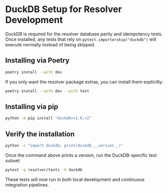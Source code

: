 # DuckDB Setup for Resolver Development

DuckDB is required for the resolver database parity and idempotency tests. Once
installed, any tests that rely on `pytest.importorskip("duckdb")` will execute
normally instead of being skipped.

## Installing via Poetry

```bash
poetry install --with dev
```

If you only want the resolver package extras, you can install them explicitly:

```bash
poetry install --with dev --with test
```

## Installing via pip

```bash
python -m pip install "duckdb>=1.0,<2"
```

## Verify the installation

```bash
python -c "import duckdb; print(duckdb.__version__)"
```

Once the command above prints a version, run the DuckDB-specific test subset:

```bash
pytest -q resolver/tests -k duckdb
```

These tests will now run in both local development and continuous integration
pipelines.
